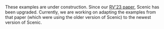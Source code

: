 These examples are under construction. Since our [RV'23 paper](https://link.springer.com/content/pdf/10.1007/978-3-031-44267-4_10.pdf?pdf=inline%20link), Scenic has been upgraded. Currently, we are working on adapting the examples from that paper (which were using the older version of Scenic) to the newest version of Scenic.